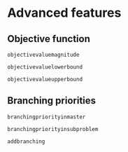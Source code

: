 # Advanced features

## Objective function
```@docs
objectivevaluemagnitude
```

```@docs
objectivevaluelowerbound
```

```@docs
objectivevalueupperbound
```
## Branching priorities

```@docs
branchingpriorityinmaster
```

```@docs
branchingpriorityinsubproblem
```

```@docs
addbranching
```

